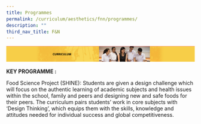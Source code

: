 ```yaml
---
title: Programmes
permalink: /curriculum/aesthetics/fnn/programmes/
description: ""
third_nav_title: F&N
---
```

![](/images/Curriculum.png)

**KEY PROGRAMME  :**  

Food Science Project (SHINE): Students are given a design challenge which will focus on the authentic learning of academic subjects and health issues within the school, family and peers and designing new and safe foods for their peers. The curriculum pairs students’ work in core subjects with ‘Design Thinking’, which equips them with the skills, knowledge and attitudes needed for individual success and global competitiveness.